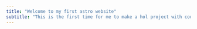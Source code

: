 ```yaml
---
title: "Welcome to my first astro website"
subtitle: "This is the first time for me to make a hol project with coustom code to a real client"
---
```

